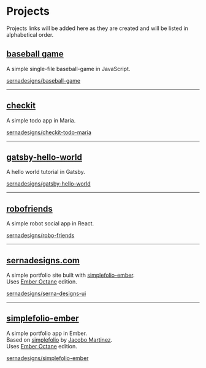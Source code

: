 # Projects

Projects links will be added here as they are created and will be listed in alphabetical order.  

## [baseball game](./baseball-game/index.html)

A simple single-file baseball-game in JavaScript.  

[sernadesigns/baseball-game](https://github.com/sernadesigns/baseball-game)

***

## [checkit](./checkit/src/index.html)

A simple todo app in Maria.  

[sernadesigns/checkit-todo-maria](https://github.com/sernadesigns/checkit-todo-maria)

***

## [gatsby-hello-world](./gatsby-hello-world/)

A hello world tutorial in Gatsby.

[sernadesigns/gatsby-hello-world](https://github.com/sernadesigns/gatsby-hello-world)

***

## [robofriends](./robofriends/index.html)

A simple robot social app in React.  

[sernadesigns/robo-friends](https://github.com/sernadesigns/robo-friends)

***

## [sernadesigns.com](https://sernadesigns.com)

A simple portfolio site built with [simplefolio-ember](https://github.com/sernadesigns/simplefolio-ember).  
Uses [Ember Octane](https://emberjs.com/editions/) edition.  

[sernadesigns/serna-designs-ui](https://github.com/sernadesigns/serna-designs-ui)

***

## [simplefolio-ember](./simplefolio-ember/)

A simple portfolio app in Ember.  
Based on [simplefolio](https://github.com/cobidev/simplefolio) by [Jacobo Martinez](https://github.com/cobidev).  
Uses [Ember Octane](https://emberjs.com/editions/) edition.  

[sernadesigns/simplefolio-ember](https://github.com/sernadesigns/simplefolio-ember)